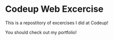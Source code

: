 # Codeup Web Excercise
This is a repostitory of excercises I did at Codeup!

You should check out my portfolio!